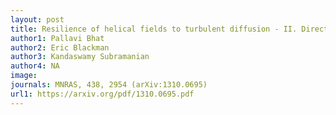```yaml
---
layout: post
title: Resilience of helical fields to turbulent diffusion - II. Direct numerical simulations (2014) 
author1: Pallavi Bhat
author2: Eric Blackman 
author3: Kandaswamy Subramanian 
author4: NA
image: 
journals: MNRAS, 438, 2954 (arXiv:1310.0695)
url1: https://arxiv.org/pdf/1310.0695.pdf
---
```


